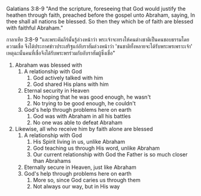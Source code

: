 Galatians 3:8-9 "And the scripture, foreseeing that God would justify the heathen through faith, preached before the gospel unto Abraham, saying, In thee shall all nations be blessed. So then they which be of faith are blessed with faithful Abraham."

กาลาเทีย 3:8-9 "และพระคัมภีร์นั้นรู้ล่วงหน้าว่า พระเจ้าจะทรงให้คนต่างชาติเป็นคนชอบธรรมโดยความเชื่อ จึงได้ประกาศข่าวประเสริฐแก่อับราฮัมล่วงหน้าว่า 'ชนชาติทั้งหลายจะได้รับพระพรเพราะเจ้า' เหตุฉะนั้นคนที่เชื่อจึงได้รับพระพรร่วมกับอับราฮัมผู้ซึ่งเชื่อ"

1. Abraham was blessed with
	1. A relationship with God
		1. God actively talked with him
		2. God shared His plans with him
	2. Eternal security in Heaven
		1. No hoping that he was good enough, he wasn't
		2. No trying to be good enough, he couldn't
	3. God's help through problems here on earth
		1. God was with Abraham in all his battles
		2. No one was able to defeat Abraham
2. Likewise, all who receive him by faith alone are blessed
	1. A relationship with God
		1. His Spirit living in us, unlike Abraham
		2. God teaching us through His word, unlike Abraham
		3. Our current relationship with God the Father is so much closer than Abrahams
	2. Eternally secure in Heaven, just like Abraham
	3. God's help through problems here on earth
		1. More so, since God caries us through them
		2. Not always our way, but in His way